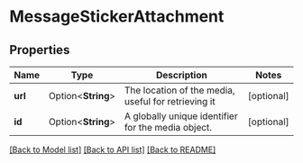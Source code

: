 # MessageStickerAttachment

## Properties

Name | Type | Description | Notes
------------ | ------------- | ------------- | -------------
**url** | Option<**String**> | The location of the media, useful for retrieving it | [optional]
**id** | Option<**String**> | A globally unique identifier for the media object. | [optional]

[[Back to Model list]](../README.md#documentation-for-models) [[Back to API list]](../README.md#documentation-for-api-endpoints) [[Back to README]](../README.md)


